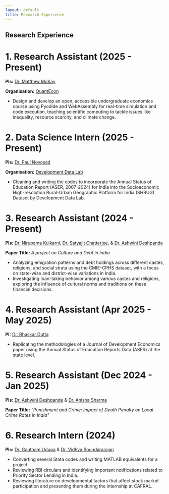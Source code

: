 ```yaml
---
layout: default
title: Research Experience
---
```

## Research Experience

# 1. Research Assistant (2025 - Present)  
**PIs:** [Dr. Matthew McKay](https://quantecon.org/team/)

**Organisation:** [QuantEcon](https://quantecon.org/)

- Design and develop an open, accessible undergraduate economics course using Pyodide and WebAssembly for real-time simulation and code execution, teaching scientific computing to tackle issues like inequality, resource scarcity, and climate change. 

# 2. Data Science Intern (2025 - Present)  
**PIs:** [Dr. Paul Novosad](https://paulnovosad.com/)

**Organisation:** [Development Data Lab](https://www.devdatalab.org/)

- Cleaning and writing the codes to incorporate the Annual Status of Education Report (ASER, 2007-2024) for India into the Socioeconomic High-resolution Rural-Urban Geographic Platform for India (SHRUG) Dataset by Development Data Lab.  

# 3. Research Assistant (2024 - Present)  
**PIs:** [Dr. Nirupama Kulkarni](https://www.nirupamakulkarni.com), [Dr. Satyajit Chatterjee](https://sites.google.com/site/chatterjeesatyajit/home), & [Dr. Ashwini Deshpande](https://www.ashoka.edu.in/profile/ashwini-deshpande/)  

**Paper Title:** *A project on Culture and Debt in India* 

- Analyzing emigration patterns and debt holdings across different castes, religions, and social strata using the CMIE-CPHS dataset, with a focus on state-wise and district-wise variations in India.  
- Investigating loan-taking behavior among various castes and religions, exploring the influence of cultural norms and traditions on these financial decisions.

# 4. Research Assistant (Apr 2025 - May 2025)  
**PI:** [Dr. Bhaskar Dutta](https://warwick.ac.uk/fac/soc/economics/staff/bdutta/)

- Replicating the methodologies of a Journal of Development Economics paper using the Annual Status of Education Reports Data (ASER) at the state level.

# 5. Research Assistant (Dec 2024 - Jan 2025)  
**PIs:** [Dr. Ashwini Deshpande](https://www.ashoka.edu.in/profile/ashwini-deshpande/) & [Dr. Anisha Sharma](https://sites.google.com/view/anishasharma/)  

**Paper Title:** *"Punishment and Crime: Impact of Death Penalty on Local Crime Rates in India"*  

# 6. Research Intern (2024)  
**PIs:** [Dr. Gautham Udupa](https://sites.google.com/view/gauthamudupa/home/) & [Dr. Vidhya Soundararajan](https://www.vidhyasrajan.com)  

- Converting several Stata codes and writing MATLAB equivalents for a project.  
- Reviewing RBI circulars and identifying important notifications related to Priority Sector Lending in India.  
- Reviewing literature on developmental factors that affect stock market participation and presenting them during the internship at CAFRAL.  
